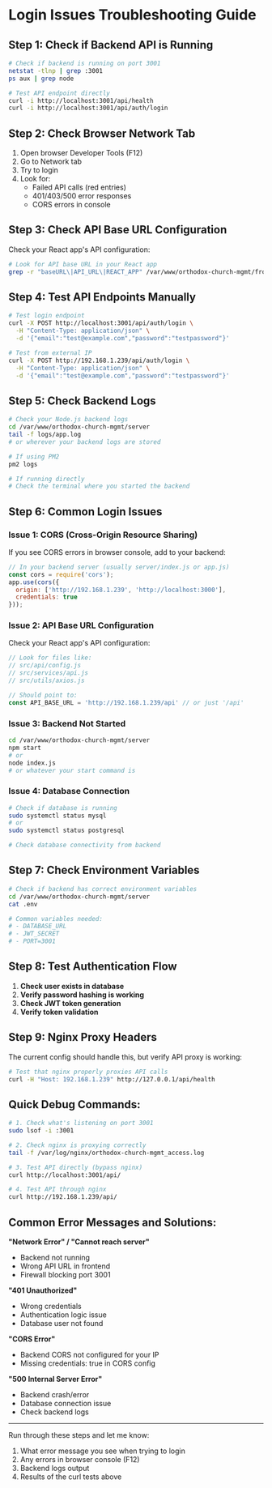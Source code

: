 # Login Issues Troubleshooting Guide

## Step 1: Check if Backend API is Running
```bash
# Check if backend is running on port 3001
netstat -tlnp | grep :3001
ps aux | grep node

# Test API endpoint directly
curl -i http://localhost:3001/api/health
curl -i http://localhost:3001/api/auth/login
```

## Step 2: Check Browser Network Tab
1. Open browser Developer Tools (F12)
2. Go to Network tab
3. Try to login
4. Look for:
   - Failed API calls (red entries)
   - 401/403/500 error responses
   - CORS errors in console

## Step 3: Check API Base URL Configuration
Check your React app's API configuration:
```bash
# Look for API base URL in your React app
grep -r "baseURL\|API_URL\|REACT_APP" /var/www/orthodox-church-mgmt/front-end/src/
```

## Step 4: Test API Endpoints Manually
```bash
# Test login endpoint
curl -X POST http://localhost:3001/api/auth/login \
  -H "Content-Type: application/json" \
  -d '{"email":"test@example.com","password":"testpassword"}'

# Test from external IP
curl -X POST http://192.168.1.239/api/auth/login \
  -H "Content-Type: application/json" \
  -d '{"email":"test@example.com","password":"testpassword"}'
```

## Step 5: Check Backend Logs
```bash
# Check your Node.js backend logs
cd /var/www/orthodox-church-mgmt/server
tail -f logs/app.log
# or wherever your backend logs are stored

# If using PM2
pm2 logs

# If running directly
# Check the terminal where you started the backend
```

## Step 6: Common Login Issues

### Issue 1: CORS (Cross-Origin Resource Sharing)
If you see CORS errors in browser console, add to your backend:
```javascript
// In your backend server (usually server/index.js or app.js)
const cors = require('cors');
app.use(cors({
  origin: ['http://192.168.1.239', 'http://localhost:3000'],
  credentials: true
}));
```

### Issue 2: API Base URL Configuration
Check your React app's API configuration:
```javascript
// Look for files like:
// src/api/config.js
// src/services/api.js
// src/utils/axios.js

// Should point to:
const API_BASE_URL = 'http://192.168.1.239/api' // or just '/api'
```

### Issue 3: Backend Not Started
```bash
cd /var/www/orthodox-church-mgmt/server
npm start
# or
node index.js
# or whatever your start command is
```

### Issue 4: Database Connection
```bash
# Check if database is running
sudo systemctl status mysql
# or
sudo systemctl status postgresql

# Check database connectivity from backend
```

## Step 7: Check Environment Variables
```bash
# Check if backend has correct environment variables
cd /var/www/orthodox-church-mgmt/server
cat .env

# Common variables needed:
# - DATABASE_URL
# - JWT_SECRET
# - PORT=3001
```

## Step 8: Test Authentication Flow
1. **Check user exists in database**
2. **Verify password hashing is working**
3. **Check JWT token generation**
4. **Verify token validation**

## Step 9: Nginx Proxy Headers
The current config should handle this, but verify API proxy is working:
```bash
# Test that nginx properly proxies API calls
curl -H "Host: 192.168.1.239" http://127.0.0.1/api/health
```

## Quick Debug Commands:
```bash
# 1. Check what's listening on port 3001
sudo lsof -i :3001

# 2. Check nginx is proxying correctly
tail -f /var/log/nginx/orthodox-church-mgmt_access.log

# 3. Test API directly (bypass nginx)
curl http://localhost:3001/api/

# 4. Test API through nginx
curl http://192.168.1.239/api/
```

## Common Error Messages and Solutions:

**"Network Error" / "Cannot reach server"**
- Backend not running
- Wrong API URL in frontend
- Firewall blocking port 3001

**"401 Unauthorized"**
- Wrong credentials
- Authentication logic issue
- Database user not found

**"CORS Error"**
- Backend CORS not configured for your IP
- Missing credentials: true in CORS config

**"500 Internal Server Error"**
- Backend crash/error
- Database connection issue
- Check backend logs

---

Run through these steps and let me know:
1. What error message you see when trying to login
2. Any errors in browser console (F12)
3. Backend logs output
4. Results of the curl tests above
